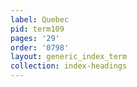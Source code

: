 ```yaml
---
label: Quebec
pid: term109
pages: '29'
order: '0798'
layout: generic_index_term
collection: index-headings
---
```

